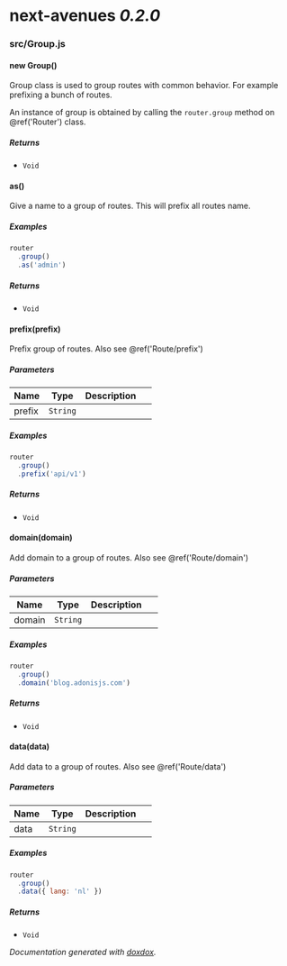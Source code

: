 # next-avenues *0.2.0*


### src/Group.js


#### new Group()

Group class is used to group routes with
common behavior. For example prefixing a bunch
of routes.

An instance of group is obtained by calling the
`router.group` method on @ref('Router')
class.






##### Returns


- `Void`



#### as()

Give a name to a group of routes.
This will prefix all routes name.






##### Examples

```javascript
router
  .group()
  .as('admin')
```


##### Returns


- `Void`



#### prefix(prefix)

Prefix group of routes.
Also see @ref('Route/prefix')




##### Parameters

| Name | Type | Description |  |
| ---- | ---- | ----------- | -------- |
| prefix | `String`  |  | &nbsp; |




##### Examples

```javascript
router
  .group()
  .prefix('api/v1')
```


##### Returns


- `Void`



#### domain(domain)

Add domain to a group of routes.
Also see @ref('Route/domain')




##### Parameters

| Name | Type | Description |  |
| ---- | ---- | ----------- | -------- |
| domain | `String`  |  | &nbsp; |




##### Examples

```javascript
router
  .group()
  .domain('blog.adonisjs.com')
```


##### Returns


- `Void`



#### data(data)

Add data to a group of routes.
Also see @ref('Route/data')




##### Parameters

| Name | Type | Description |  |
| ---- | ---- | ----------- | -------- |
| data | `String`  |  | &nbsp; |




##### Examples

```javascript
router
  .group()
  .data({ lang: 'nl' })
```


##### Returns


- `Void`




*Documentation generated with [doxdox](https://github.com/neogeek/doxdox).*
